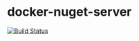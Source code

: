 # docker-nuget-server

[![Build Status](https://travis-ci.org/miteke/docker-nuget-server.svg?branch=master)](https://travis-ci.org/miteke/docker-nuget-server)
